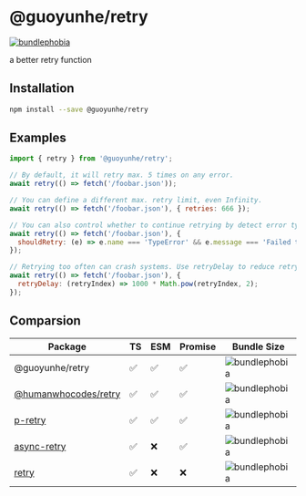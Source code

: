 # @guoyunhe/retry

[![bundlephobia](https://badgen.net/bundlephobia/minzip/@guoyunhe/retry)](https://bundlephobia.com/package/@guoyunhe/retry)

a better retry function

## Installation

```bash
npm install --save @guoyunhe/retry
```

## Examples

```js
import { retry } from '@guoyunhe/retry';

// By default, it will retry max. 5 times on any error.
await retry(() => fetch('/foobar.json'));

// You can define a different max. retry limit, even Infinity.
await retry(() => fetch('/foobar.json'), { retries: 666 });

// You can also control whether to continue retrying by detect error type or message.
await retry(() => fetch('/foobar.json'), {
  shouldRetry: (e) => e.name === 'TypeError' && e.message === 'Failed to fetch',
});

// Retrying too often can crash systems. Use retryDelay to reduce retry frequence.
await retry(() => fetch('/foobar.json'), {
  retryDelay: (retryIndex) => 1000 * Math.pow(retryIndex, 2);
});
```

## Comparsion

| Package                | TS  | ESM | Promise | Bundle Size                                                                  |
| ---------------------- | --- | --- | ------- | ---------------------------------------------------------------------------- |
| @guoyunhe/retry        | ✅  | ✅  | ✅      | ![bundlephobia](https://badgen.net/bundlephobia/minzip/@guoyunhe/retry)      |
| [@humanwhocodes/retry] | ✅  | ✅  | ✅      | ![bundlephobia](https://badgen.net/bundlephobia/minzip/@humanwhocodes/retry) |
| [p-retry]              | ✅  | ✅  | ✅      | ![bundlephobia](https://badgen.net/bundlephobia/minzip/p-retry)              |
| [async-retry]          | ✅  | ❌  | ✅      | ![bundlephobia](https://badgen.net/bundlephobia/minzip/async-retry)          |
| [retry]                | ✅  | ❌  | ❌      | ![bundlephobia](https://badgen.net/bundlephobia/minzip/retry)                |

[@humanwhocodes/retry]: https://www.npmjs.com/package/@humanwhocodes/retry
[p-retry]: https://www.npmjs.com/package/p-retry
[async-retry]: https://www.npmjs.com/package/async-retry
[retry]: https://www.npmjs.com/package/retry
